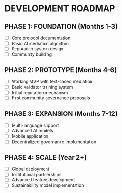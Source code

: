 # DEVELOPMENT ROADMAP

## PHASE 1: FOUNDATION (Months 1-3)
- [ ] Core protocol documentation
- [ ] Basic AI mediation algorithm
- [ ] Reputation system design
- [ ] Community building

## PHASE 2: PROTOTYPE (Months 4-6)  
- [ ] Working MVP with text-based mediation
- [ ] Basic validator training system
- [ ] Initial reputation mechanism
- [ ] First community governance proposals

## PHASE 3: EXPANSION (Months 7-12)
- [ ] Multi-language support
- [ ] Advanced AI models
- [ ] Mobile application
- [ ] Decentralized governance implementation

## PHASE 4: SCALE (Year 2+)
- [ ] Global deployment
- [ ] Institutional partnerships
- [ ] Advanced feature development
- [ ] Sustainability model implementation
